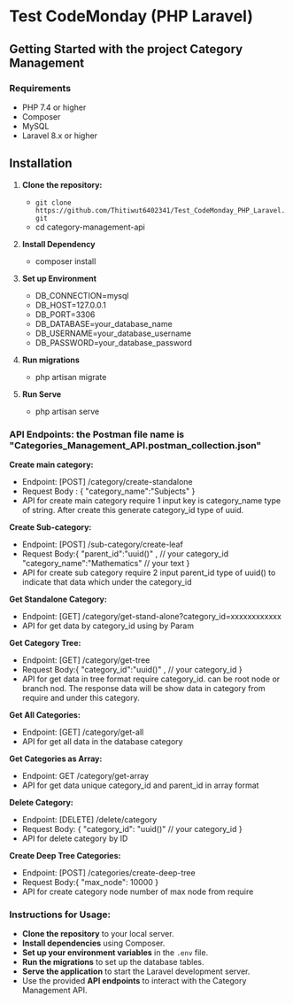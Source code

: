 # Test CodeMonday (PHP Laravel)

## Getting Started with the project Category Management

### Requirements

- PHP 7.4 or higher
- Composer
- MySQL
- Laravel 8.x or higher


## Installation

1. **Clone the repository:**
    - `git clone https://github.com/Thitiwut6402341/Test_CodeMonday_PHP_Laravel.git`
    - cd category-management-api

2. **Install Dependency**
    - composer install

3. **Set up Environment**
    - DB_CONNECTION=mysql
    - DB_HOST=127.0.0.1
    - DB_PORT=3306
    - DB_DATABASE=your_database_name
    - DB_USERNAME=your_database_username
    - DB_PASSWORD=your_database_password

4. **Run migrations**
    - php artisan migrate

5. **Run Serve**
    - php artisan serve


### API Endpoints: **the Postman file name is "Categories_Management_API.postman_collection.json"**

**Create main category:**
- Endpoint: [POST] /category/create-standalone
- Request Body : {
        "category_name":"Subjects"
    }
- API for create main category require 1 input key is category_name type of string. After create this generate
    category_id type of uuid.

**Create Sub-category:**
- Endpoint: [POST] /sub-category/create-leaf
- Request Body:{
                "parent_id":"uuid()" ,          // your category_id
                "category_name":"Mathematics" // your text
        }
- API for create sub category require 2 input parent_id type of uuid() to indicate that data which under the category_id

**Get Standalone Category:**
- Endpoint: [GET] /category/get-stand-alone?category_id=xxxxxxxxxxxx
- API for get data by category_id using by Param 

**Get Category Tree:**
- Endpoint: [GET] /category/get-tree
- Request Body:{
                "category_id":"uuid()" ,          // your category_id
        }
- API for get data in tree format require category_id. can be root node or branch nod. The response data will be show data in category from require and under this category.

**Get All Categories:**
- Endpoint: [GET] /category/get-all
- API for get all data in the database category

**Get Categories as Array:**
- Endpoint: GET /category/get-array
- API for get data unique category_id and parent_id in array format

**Delete Category:**
- Endpoint: [DELETE] /delete/category
- Request Body: {
        "category_id": "uuid()"     // your category_id
    }
- API for delete category by ID

**Create Deep Tree Categories:**
- Endpoint: [POST] /categories/create-deep-tree
- Request Body:{
        "max_node": 10000
    }
- API for create category node number of max node from require 


### Instructions for Usage:

- **Clone the repository** to your local server.
- **Install dependencies** using Composer.
- **Set up your environment variables** in the `.env` file.
- **Run the migrations** to set up the database tables.
- **Serve the application** to start the Laravel development server.
- Use the provided **API endpoints** to interact with the Category Management API.

